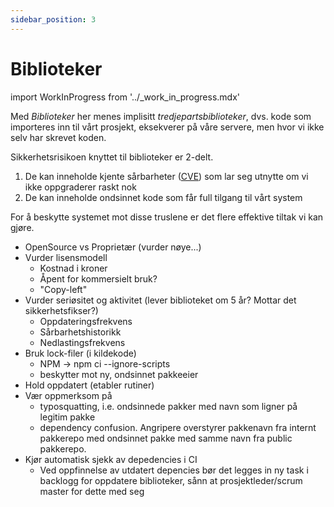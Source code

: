 ```yaml
---
sidebar_position: 3
---
```


# Biblioteker

import WorkInProgress from '../_work_in_progress.mdx'

<WorkInProgress />

Med _Biblioteker_ her menes implisitt _tredjepartsbiblioteker_, dvs. kode som importeres inn til vårt prosjekt, eksekverer på våre servere, men hvor vi ikke selv har skrevet koden.

Sikkerhetsrisikoen knyttet til biblioteker er 2-delt.

 1. De kan inneholde kjente sårbarheter ([CVE](https://cve.mitre.org)) som lar seg utnytte om vi ikke oppgraderer raskt nok
 2. De kan inneholde ondsinnet kode som får full tilgang til vårt system

For å beskytte systemet mot disse truslene er det flere effektive tiltak vi kan gjøre.

- OpenSource vs Proprietær (vurder nøye...)
- Vurder lisensmodell
  - Kostnad i kroner
  - Åpent for kommersielt bruk?
  - "Copy-left"
- Vurder seriøsitet og aktivitet (lever biblioteket om 5 år? Mottar det 
sikkerhetsfikser?)
  - Oppdateringsfrekvens
  - Sårbarhetshistorikk
  - Nedlastingsfrekvens
- Bruk lock-filer (i kildekode)
  - NPM -> npm ci --ignore-scripts
  - beskytter mot ny, ondsinnet pakkeeier
- Hold oppdatert (etabler rutiner)
- Vær oppmerksom på
   - typosquatting, i.e. ondsinnede pakker med navn som ligner på legitim pakke
   - dependency confusion. Angripere overstyrer pakkenavn fra internt pakkerepo med ondsinnet pakke med samme navn fra public pakkerepo.
- Kjør automatisk sjekk av depedencies i CI
    - Ved oppfinnelse av utdatert depencies bør det legges in ny task i backlogg for oppdatere biblioteker, sånn at prosjektleder/scrum master for dette med seg
